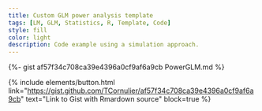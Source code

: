 ```yaml
---
title: Custom GLM power analysis template
tags: [LM, GLM, Statistics, R, Template, Code]
style: fill
color: light
description: Code example using a simulation approach.
---
```


<!-- <script src="https://gist.github.com/TCornulier/af57f34c708ca39e4396a0cf9af6a9cb.md.js"></script> -->

{%- gist af57f34c708ca39e4396a0cf9af6a9cb PowerGLM.md %}


{% include elements/button.html link="https://gist.github.com/TCornulier/af57f34c708ca39e4396a0cf9af6a9cb" text="Link to Gist with Rmardown source" block=true %}
